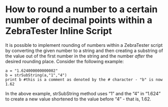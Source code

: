 # How to round a number to a certain number of decimal points within a ZebraTester Inline Script

It is possible to implement rounding of numbers within a ZebraTester script by converting the given number to a string and then creating a substring of the value out of the first number in the string and the number _after_ the desired rounding place. Consider the following example:

```
a = "1.624000000000002" 
b = strSubString(a,"1","4") 
print b #this is a comment as denoted by the # character - "b" is now 1.62
```



In the above example, strSubString method uses “1” and the “4” in “1.624” to create a new value shortened to the value before “4” - that is, 1.62.
